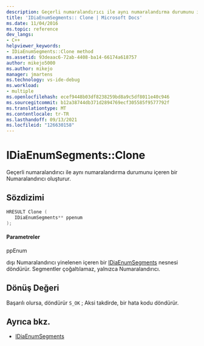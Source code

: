 ```yaml
---
description: Geçerli numaralandırıcı ile aynı numaralandırma durumunu içeren bir Numaralandırıcı oluşturur.
title: 'IDiaEnumSegments:: Clone | Microsoft Docs'
ms.date: 11/04/2016
ms.topic: reference
dev_langs:
- C++
helpviewer_keywords:
- IDiaEnumSegments::Clone method
ms.assetid: 93deaac6-72ab-4408-ba14-66174a618757
author: mikejo5000
ms.author: mikejo
manager: jmartens
ms.technology: vs-ide-debug
ms.workload:
- multiple
ms.openlocfilehash: ecef9448b03df8238259bd8a9c5df8011e40c946
ms.sourcegitcommit: b12a38744db371d2894769ecf305585f9577792f
ms.translationtype: MT
ms.contentlocale: tr-TR
ms.lasthandoff: 09/13/2021
ms.locfileid: "126630158"
---
```

# <a name="idiaenumsegmentsclone"></a>IDiaEnumSegments::Clone
Geçerli numaralandırıcı ile aynı numaralandırma durumunu içeren bir Numaralandırıcı oluşturur.

## <a name="syntax"></a>Sözdizimi

```C++
HRESULT Clone ( 
   IDiaEnumSegments** ppenum
);
```

#### <a name="parameters"></a>Parametreler
 ppEnum

dışı Numaralandırıcı yinelenen içeren bir [IDiaEnumSegments](../../debugger/debug-interface-access/idiaenumsegments.md) nesnesi döndürür. Segmentler çoğaltılamaz, yalnızca Numaralandırıcı.

## <a name="return-value"></a>Dönüş Değeri
 Başarılı olursa, döndürür `S_OK` ; Aksi takdirde, bir hata kodu döndürür.

## <a name="see-also"></a>Ayrıca bkz.
- [IDiaEnumSegments](../../debugger/debug-interface-access/idiaenumsegments.md)
